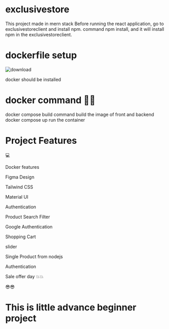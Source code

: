 # exclusivestore
This project made in mern stack
Before running the react application, go to exclusivestoreclient and install npm.
command npm install, and it will install npm in the exclusivestoreclient.

# dockerfile setup
![download](https://github.com/uttampun44/exclusivestore/assets/64242682/27fb4972-fe14-4584-b5fb-626f47feff39)

docker should be installed


# docker command  📣📣
docker compose build command build the image of front and backend
docker compose up run the container

# Project Features
💻 

Docker features

Figma Design

Tailwind CSS

Material UI

Authentication

Product Search Filter

Google Authentication

Shopping Cart

slider

Single Product from nodejs

Authentication

Sale offer day 💥💥

😎😎
# This is little advance beginner project 


